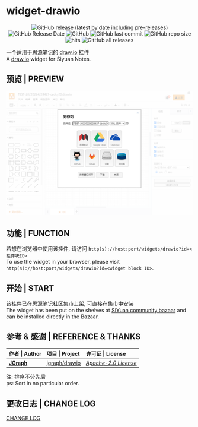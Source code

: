 # widget-drawio

<center>

![GitHub release (latest by date including pre-releases)](https://img.shields.io/github/v/release/Zuoqiu-Yingyi/widget-drawio?include_prereleases&style=flat-square)
![GitHub Release Date](https://img.shields.io/github/release-date/Zuoqiu-Yingyi/widget-drawio?style=flat-square)
![GitHub](https://img.shields.io/github/license/Zuoqiu-Yingyi/widget-drawio?style=flat-square)
![GitHub last commit](https://img.shields.io/github/last-commit/Zuoqiu-Yingyi/widget-drawio?style=flat-square)
![GitHub repo size](https://img.shields.io/github/repo-size/Zuoqiu-Yingyi/widget-drawio?style=flat-square)
![hits](https://hits.b3log.org/Zuoqiu-Yingyi/widget-drawio.svg)
![GitHub all releases](https://img.shields.io/github/downloads/Zuoqiu-Yingyi/widget-drawio/total?style=flat-square)

</center>

一个适用于思源笔记的 [draw.io](https://www.diagrams.net/) 挂件  
A [draw.io](https://www.diagrams.net/) widget for Siyuan Notes.

## 预览 | PREVIEW

![preview](./preview.png)


## 功能 | FUNCTION

若想在浏览器中使用该挂件, 请访问 `http(s)://host:port/widgets/drawio?id=<挂件块ID>`  
To use the widget in your browser, please visit `http(s)://host:port/widgets/drawio?id=<widget block ID>`.

## 开始 | START

该挂件已在[思源笔记社区集市](https://github.com/siyuan-note/bazaar)上架, 可直接在集市中安装  
The widget has been put on the shelves at [SiYuan community bazaar](https://github.com/siyuan-note/bazaar) and can be installed directly in the Bazaar.

## 参考 & 感谢 | REFERENCE & THANKS

| 作者 \| Author                          | 项目 \| Project                                   | 许可证 \| License                                                         |
| :-------------------------------------- | :------------------------------------------------ | :------------------------------------------------------------------------ |
| **[JGraph](https://github.com/jgraph)** | [jgraph/drawio](https://github.com/jgraph/drawio) | *[Apache-2.0 License](https://github.com/jgraph/drawio/blob/dev/LICENSE)* |

注: 排序不分先后  
ps: Sort in no particular order.

## 更改日志 | CHANGE LOG

[CHANGE LOG](./CHANGELOG.md)
